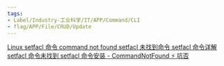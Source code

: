 ```yaml
---
tags:
- Label/Industry-工业科学/IT/APP/Command/CLI
- flag/APP/File/CRUD/Update
---
```


[Linux setfacl 命令 command not found setfacl 未找到命令 setfacl 命令详解 setfacl 命令未找到 setfacl 命令安装 - CommandNotFound ⚡️ 坑否](https://commandnotfound.cn/linux/1/453/setfacl-%E5%91%BD%E4%BB%A4)
